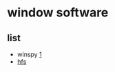 # window software

## list

* winspy [1](https://sourceforge.net/projects/winspyex/)
* [hfs](https://www.rejetto.com/hfs/)
